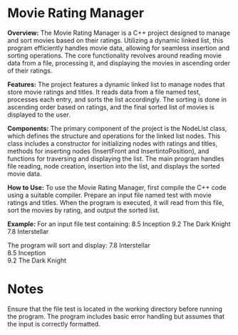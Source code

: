 # Movie Rating Manager

**Overview:**
The Movie Rating Manager is a C++ project designed to manage and sort movies based on their ratings. Utilizing a dynamic linked list, this program efficiently handles movie data, allowing for seamless insertion and sorting operations. The core functionality revolves around reading movie data from a file, processing it, and displaying the movies in ascending order of their ratings.

**Features:**
The project features a dynamic linked list to manage nodes that store movie ratings and titles. It reads data from a file named test, processes each entry, and sorts the list accordingly. The sorting is done in ascending order based on ratings, and the final sorted list of movies is displayed to the user.

**Components:**
The primary component of the project is the NodeList class, which defines the structure and operations for the linked list nodes. This class includes a constructor for initializing nodes with ratings and titles, methods for inserting nodes (InsertFront and InsertintoPosition), and functions for traversing and displaying the list. The main program handles file reading, node creation, insertion into the list, and displays the sorted movie data.

**How to Use:**
To use the Movie Rating Manager, first compile the C++ code using a suitable compiler. Prepare an input file named test with movie ratings and titles. When the program is executed, it will read from this file, sort the movies by rating, and output the sorted list.

**Example:**
For an input file test containing:
8.5 Inception
9.2 The Dark Knight
7.8 Interstellar


The program will sort and display:
7.8 Interstellar     
8.5 Inception        
9.2 The Dark Knight 

# Notes
Ensure that the file test is located in the working directory before running the program. The program includes basic error handling but assumes that the input is correctly formatted.
